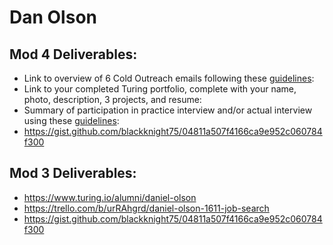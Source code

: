 # Dan Olson

## Mod 4 Deliverables:
* Link to overview of 6 Cold Outreach emails following these [guidelines](https://github.com/turingschool/career-development-curriculum/blob/master/module_four/cold_outreach_deliverable_guidelines.md):
* Link to your completed Turing portfolio, complete with your name, photo, description, 3 projects, and resume: 
* Summary of participation in practice interview and/or actual interview using these [guidelines](https://github.com/turingschool/career-development-curriculum/blob/master/module_four/interview_practice_reflection_guidelines.md):
* https://gist.github.com/blackknight75/04811a507f4166ca9e952c060784f300

## Mod 3 Deliverables:

* https://www.turing.io/alumni/daniel-olson
* https://trello.com/b/urRAhgrd/daniel-olson-1611-job-search
* https://gist.github.com/blackknight75/04811a507f4166ca9e952c060784f300
